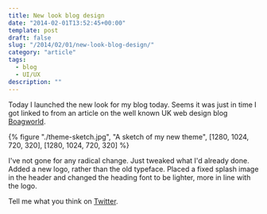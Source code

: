 ```yaml
---
title: New look blog design
date: "2014-02-01T13:52:45+00:00"
template: post
draft: false
slug: "/2014/02/01/new-look-blog-design/"
category: "article"
tags:
  - blog
  - UI/UX
description: ""
---
```


Today I launched the new look for my blog today. Seems it was just in time I got linked to from an article on the well known UK web design blog <a href="http://boagworld.com/design/why-codesign-tools-are-the-future-of-web-design/" title="Boagworld - Web & Digital Advice - 
why codesign tools are the future of web design">Boagworld</a>.

{% figure "./theme-sketch.jpg", "A sketch of my new theme", [1280, 1024, 720, 320], [1280, 1024, 720, 320] %}

I've not gone for any radical change. Just tweaked what I'd already done. Added a new logo, rather than the old typeface. Placed a fixed splash image in the header and changed the heading font to be lighter, more in line with the logo.

Tell me what you think on <a href="https://twitter.com/andrewjamesford" title="Tweet me about the new design">Twitter</a>.

